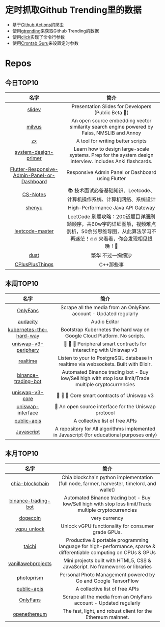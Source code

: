 # 定时抓取Github Trending里的数据
* 基于[Github Actions](https://docs.github.com/en/actions)的爬虫
* 使用[gtrending](https://github.com/hedythedev/gtrending)来获取Github Trending的数据
* 使用[click](https://github.com/pallets/click)实现了命令行参数
* 使用[Crontab Guru](https://crontab.guru/)来设置定时参数

# Repos
## 今日TOP10 
<!-- START OF DAILY_TOP10_REPOS -->
| 名字 | 简介 |
| :----: | :----: |
| [slidev](https://github.com/slidevjs/slidev) | Presentation Slides for Developers (Public Beta 🎉) |
| [milvus](https://github.com/milvus-io/milvus) | An open source embedding vector similarity search engine powered by Faiss, NMSLIB and Annoy |
| [zx](https://github.com/google/zx) | A tool for writing better scripts |
| [system-design-primer](https://github.com/donnemartin/system-design-primer) | Learn how to design large-scale systems. Prep for the system design interview. Includes Anki flashcards. |
| [Flutter-Responsive-Admin-Panel-or-Dashboard](https://github.com/abuanwar072/Flutter-Responsive-Admin-Panel-or-Dashboard) | Responsive Admin Panel or Dashboard using Flutter |
| [CS-Notes](https://github.com/CyC2018/CS-Notes) | 📚 技术面试必备基础知识、Leetcode、计算机操作系统、计算机网络、系统设计 |
| [shenyu](https://github.com/dromara/shenyu) | High-Performance Java API Gateway |
| [leetcode-master](https://github.com/youngyangyang04/leetcode-master) | LeetCode 刷题攻略：200道题目详细刷题顺序，共60w字的详细图解，视频难点剖析，50余张思维导图，从此算法学习不再迷茫！🔥🔥 来看看，你会发现相见恨晚！🚀 |
| [dust](https://github.com/monk-coder/dust) | 繁华 不过一掬细沙 |
| [CPlusPlusThings](https://github.com/Light-City/CPlusPlusThings) | C++那些事 |
<!-- END OF DAILY_TOP10_REPOS -->

## 本周TOP10
<!-- START OF WEEKLY_TOP10_REPOS -->
| 名字 | 简介 |
| :----: | :----: |
| [OnlyFans](https://github.com/DIGITALCRIMINAL/OnlyFans) | Scrape all the media from an OnlyFans account - Updated regularly |
| [audacity](https://github.com/audacity/audacity) | Audio Editor |
| [kubernetes-the-hard-way](https://github.com/kelseyhightower/kubernetes-the-hard-way) | Bootstrap Kubernetes the hard way on Google Cloud Platform. No scripts. |
| [uniswap-v3-periphery](https://github.com/Uniswap/uniswap-v3-periphery) | 🦄 🦄 🦄 Peripheral smart contracts for interacting with Uniswap v3 |
| [realtime](https://github.com/supabase/realtime) | Listen to your to PostgreSQL database in realtime via websockets. Built with Elixir. |
| [binance-trading-bot](https://github.com/chrisleekr/binance-trading-bot) | Automated Binance trading bot - Buy low/Sell high with stop loss limit/Trade multiple cryptocurrencies |
| [uniswap-v3-core](https://github.com/Uniswap/uniswap-v3-core) | 🦄 🦄 🦄 Core smart contracts of Uniswap v3 |
| [uniswap-interface](https://github.com/Uniswap/uniswap-interface) | 🦄 An open source interface for the Uniswap protocol |
| [public-apis](https://github.com/public-apis/public-apis) | A collective list of free APIs |
| [Javascript](https://github.com/TheAlgorithms/Javascript) | A repository for All algorithms implemented in Javascript (for educational purposes only) |
<!-- END OF WEEKLY_TOP10_REPOS -->

## 本月TOP10
<!-- START OF MONTHLY_TOP10_REPOS -->
| 名字 | 简介 |
| :----: | :----: |
| [chia-blockchain](https://github.com/Chia-Network/chia-blockchain) | Chia blockchain python implementation (full node, farmer, harvester, timelord, and wallet) |
| [binance-trading-bot](https://github.com/chrisleekr/binance-trading-bot) | Automated Binance trading bot - Buy low/Sell high with stop loss limit/Trade multiple cryptocurrencies |
| [dogecoin](https://github.com/dogecoin/dogecoin) | very currency |
| [vgpu_unlock](https://github.com/DualCoder/vgpu_unlock) | Unlock vGPU functionality for consumer grade GPUs. |
| [taichi](https://github.com/taichi-dev/taichi) | Productive & portable programming language for high-performance, sparse & differentiable computing on CPUs & GPUs |
| [vanillawebprojects](https://github.com/bradtraversy/vanillawebprojects) | Mini projects built with HTML5, CSS & JavaScript. No frameworks or libraries |
| [photoprism](https://github.com/photoprism/photoprism) | Personal Photo Management powered by Go and Google TensorFlow |
| [public-apis](https://github.com/public-apis/public-apis) | A collective list of free APIs |
| [OnlyFans](https://github.com/DIGITALCRIMINAL/OnlyFans) | Scrape all the media from an OnlyFans account - Updated regularly |
| [openethereum](https://github.com/openethereum/openethereum) | The fast, light, and robust client for the Ethereum mainnet. |
<!-- END OF MONTHLY_TOP10_REPOS -->
